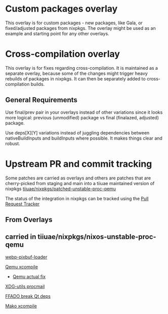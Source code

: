<!--
SPDX-FileCopyrightText: 2022-2024 TII (SSRC) and the Ghaf contributors

SPDX-License-Identifier: CC-BY-SA-4.0
-->

# Custom packages overlay

This overlay is for custom packages - new packages, like Gala, or
fixed/adjusted packages from nixpkgs. The overlay might be used as
an example and starting point for any other overlays.

# Cross-compilation overlay

This overlay is for fixes regarding cross-compilation. It is maintained as a
separate overlay, because some of the changes might trigger heavy rebuilds of
packages in nixpkgs. It can then be separately added to cross-compilation
builds.

## General Requirements

Use final/prev pair in your overlays instead of other variations
since it looks more logical:
previous (unmodified) package vs final (finalazed, adjusted) package.

Use deps[X][Y] variations instead of juggling dependencies between
nativeBuildInputs and buildInputs where possible.
It makes things clear and robust.

# Upstream PR and commit tracking

Some patches are carried as overlays and others are patches that are cherry-picked
from staging and main into a tiiuae maintained version of nixpkgs 
[tiiuae/nixpkgs/patched-unstable-proc-qemu](https://github.com/tiiuae/nixpkgs/tree/patched-unstable-proc-qemu)

The status of the integration in nixpkgs can be tracked using the [Pull Request Tracker](https://nixpk.gs/pr-tracker.html)

## From Overlays


## carried in tiiuae/nixpkgs/nixos-unstable-proc-qemu

[webp-pixbuf-loader](https://github.com/NixOS/nixpkgs/pull/315119)

[Qemu xcompile](https://github.com/NixOS/nixpkgs/pull/314270)

- [Qemu actual fix](https://github.com/NixOS/nixpkgs/pull/314806)

[XDG-utils procmail](https://github.com/NixOS/nixpkgs/pull//314283)

[FFADO break Qt deps](https://github.com/NixOS/nixpkgs/pull/306407)

[Mako xcompile](https://github.com/NixOS/nixpkgs/pull/316889)
